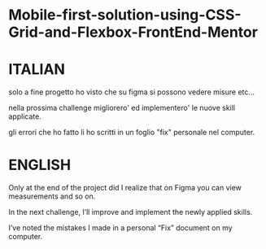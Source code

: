 # Mobile-first-solution-using-CSS-Grid-and-Flexbox-FrontEnd-Mentor

# ITALIAN
solo a fine progetto ho visto che su figma si possono vedere misure etc... 

nella prossima challenge migliorero' ed implementero' le nuove skill applicate.

gli errori che ho fatto li ho scritti in un foglio "fix" personale nel computer.

# ENGLISH
Only at the end of the project did I realize that on Figma you can view measurements and so on.

In the next challenge, I’ll improve and implement the newly applied skills.

I’ve noted the mistakes I made in a personal “Fix” document on my computer.
